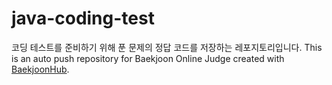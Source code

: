 # java-coding-test
코딩 테스트를 준비하기 위해 푼 문제의 정답 코드를 저장하는 레포지토리입니다.
This is an auto push repository for Baekjoon Online Judge created with [BaekjoonHub](https://github.com/BaekjoonHub/BaekjoonHub).
